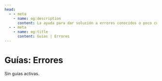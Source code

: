 ```yaml
---
head:
  - - meta
    - name: og:description
      content: La ayuda para dar solución a errores conocidos o poco conocidos que se hayan encontrado y resuelto.
  - - meta
    - name: og:title
      content: Guías | Errores
---
```

<script setup lang="ts">
import Woaos from '@theme/components/categoria.vue';
import { categoria0 } from './categorias.ts';
</script>

# Guías: Errores

Sin guías activas.
<!--- <Woaos :links="categoria0" /> -->